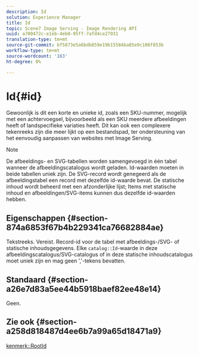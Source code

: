 ```yaml
---
description: Id
solution: Experience Manager
title: Id
topic: Scene7 Image Serving - Image Rendering API
uuid: a700472c-e1eb-4eb0-95ff-7afd4ce27931
translation-type: tm+mt
source-git-commit: bf5873e5a6bdb859e19b15584ba85e9c106f853b
workflow-type: tm+mt
source-wordcount: '163'
ht-degree: 0%

---
```



# Id{#id}

Gewoonlijk is dit een korte en unieke id, zoals een SKU-nummer, mogelijk met een achtervoegsel, bijvoorbeeld als een SKU meerdere afbeeldingen heeft of landspecifieke variaties heeft. Dit kan ook een complexere tekenreeks zijn die meer lijkt op een bestandspad, ter ondersteuning van het eenvoudig aanpassen van websites met Image Serving.

>[!NOTE]
>
>De afbeeldings- en SVG-tabellen worden samengevoegd in één tabel wanneer de afbeeldingscatalogus wordt geladen. Id-waarden moeten in beide tabellen uniek zijn. De SVG-record wordt genegeerd als de afbeeldingstabel een record met dezelfde id-waarde bevat. De statische inhoud wordt beheerd met een afzonderlijke lijst; Items met statische inhoud en afbeeldingen/SVG-items kunnen dus dezelfde id-waarden hebben.

## Eigenschappen {#section-874a6853f67b4b229341ca76682884ae}

Tekstreeks. Vereist. Record-id voor de tabel met afbeeldings-/SVG- of statische inhoudsgegevens. Elke `catalog::Id`-waarde in deze afbeeldingscatalogus/SVG-catalogus of in deze statische inhoudscatalogus moet uniek zijn en mag geen &#39;,&#39;-tekens bevatten.

## Standaard {#section-a26e7d83a5ee44b5918baef82ee48e14}

Geen.

## Zie ook {#section-a258d818487d4ee6b7a99a65d18471a9}

[kenmerk::RootId](../../../../../../is-api/image-catalog/image-serving-api-ref/c-image-catalog-reference/c-attributes-reference/r-rootid.md#reference-13653312925e4a08b90f99961d53f546)
